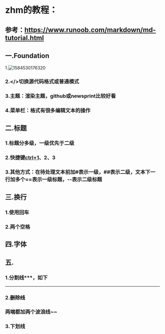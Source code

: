 # zhm的教程：

## 参考：https://www.runoob.com/markdown/md-tutorial.html

## 一.Foundation  

1.![1584530176320](http://image.baidu.com/search/detail?ct=503316480&z=undefined&tn=baiduimagedetail&ipn=d&word=%E9%9C%8D%E9%9B%A8%E6%B5%A9bl%E5%9B%BE%E7%89%87&step_word=&ie=utf-8&in=&cl=2&lm=-1&st=undefined&hd=undefined&latest=undefined&copyright=undefined&cs=3494153503,811383950&os=2040565384,119652756&simid=3397712063,152514621&pn=18&rn=1&di=8910&ln=171&fr=&fmq=1584691318215_R&fm=&ic=undefined&s=undefined&se=&sme=&tab=0&width=undefined&height=undefined&face=undefined&is=0,0&istype=0&ist=&jit=&bdtype=0&spn=0&pi=0&gsm=0&objurl=http%3A%2F%2Fimg.tukexw.com%2Fimg%2Fb8f500ece504fe20.jpg&rpstart=0&rpnum=0&adpicid=0&force=undefined)  

### 2.</>切换源代码格式或普通模式  

### 3.主题：渲染主题，github或newsprint比较好看

### 4.菜单栏：格式有很多编辑文本的操作

## 二.标题  
### 1.标题分多级，一级优先于二级  
### 2.快捷键<u>ctrl+1</u>、2、3  
### 3.其他方式：在待处理文本前加#表示一级，##表示二级，文本下一行加多个==表示一级标题，--表示二级标题  

## 三.换行

### 1.使用回车

### 2.两个空格

## 四.字体

## 五.

### 1.分割线***，如下

***

### 2.~~删除线~~

### 两端都加两个波浪线~~

### 3.下划线

